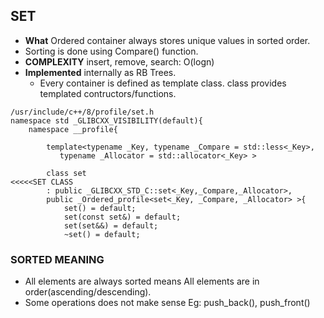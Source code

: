 ## SET
- **What** Ordered container always stores unique values in sorted order.
- Sorting is done using Compare() function.
- **COMPLEXITY** insert, remove, search: O(logn)
- **Implemented** internally as RB Trees.
  - Every container is defined as template class. class provides templated contructors/functions. 
```
/usr/include/c++/8/profile/set.h
namespace std _GLIBCXX_VISIBILITY(default){
    namespace __profile{

        template<typename _Key, typename _Compare = std::less<_Key>,
           typename _Allocator = std::allocator<_Key> >

        class set                                                       <<<<<SET CLASS
        : public _GLIBCXX_STD_C::set<_Key,_Compare,_Allocator>,
        public _Ordered_profile<set<_Key, _Compare, _Allocator> >{
            set() = default;
            set(const set&) = default;
            set(set&&) = default;
            ~set() = default;
```

### SORTED MEANING
  - All elements are always sorted means All elements are in order(ascending/descending).
  - Some operations does not make sense Eg: push_back(), push_front()
